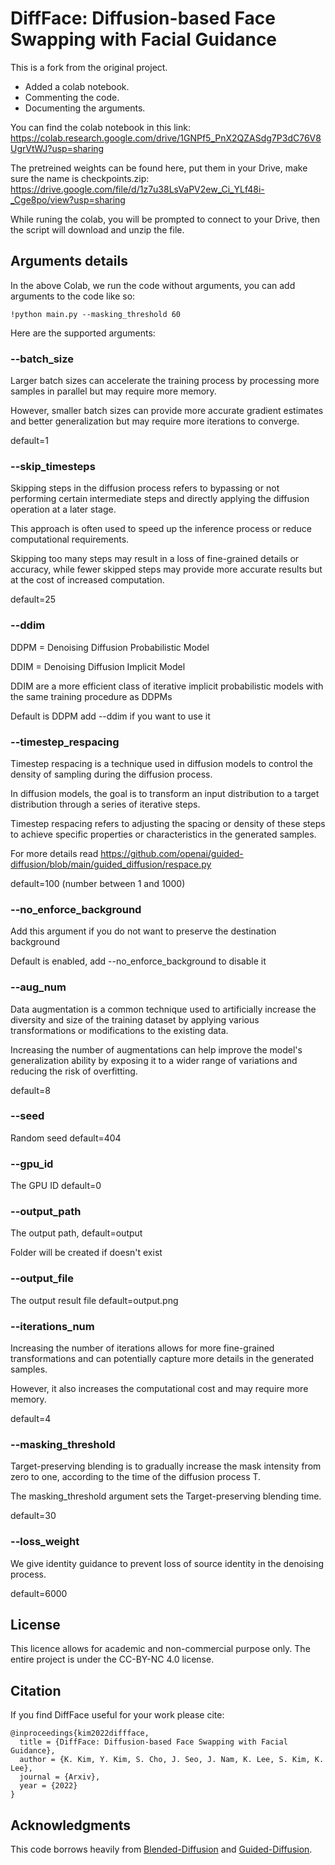 # DiffFace: Diffusion-based Face Swapping with Facial Guidance

This is a fork from the original project.
- Added a colab notebook.
- Commenting the code.
- Documenting the arguments.

You can find the colab notebook in this link:
https://colab.research.google.com/drive/1GNPf5_PnX2QZASdg7P3dC76V8UgrVtWJ?usp=sharing

The pretreined weights can be found here, put them in your Drive, make sure the name is checkpoints.zip:
https://drive.google.com/file/d/1z7u38LsVaPV2ew_Ci_YLf48i-_Cge8po/view?usp=sharing

While runing the colab, you will be prompted to connect to your Drive, then the script will download and unzip the file.

## Arguments details

In the above Colab, we run the code without arguments, you can add arguments to the code like so:
```
!python main.py --masking_threshold 60
```

Here are the supported arguments:

### --batch_size
Larger batch sizes can accelerate the training process by processing more samples in parallel but may require more memory.

However, smaller batch sizes can provide more accurate gradient estimates and better generalization but may require more iterations to converge.

default=1

### --skip_timesteps
Skipping steps in the diffusion process refers to bypassing or not performing certain intermediate steps and directly applying the diffusion operation at a later stage. 

This approach is often used to speed up the inference process or reduce computational requirements.

Skipping too many steps may result in a loss of fine-grained details or accuracy, while fewer skipped steps may provide more accurate results but at the cost of increased computation.

default=25

### --ddim
DDPM = Denoising Diffusion Probabilistic Model

DDIM = Denoising Diffusion Implicit Model

DDIM are a more efficient class of iterative implicit probabilistic models with the same training procedure as DDPMs

Default is DDPM add --ddim if you want to use it

### --timestep_respacing
Timestep respacing is a technique used in diffusion models to control the density of sampling during the diffusion process. 

In diffusion models, the goal is to transform an input distribution to a target distribution through a series of iterative steps. 

Timestep respacing refers to adjusting the spacing or density of these steps to achieve specific properties or characteristics in the generated samples.

For more details read https://github.com/openai/guided-diffusion/blob/main/guided_diffusion/respace.py

default=100 (number between 1 and 1000)

### --no_enforce_background
Add this argument if you do not want to preserve the destination background

Default is enabled, add --no_enforce_background to disable it

### --aug_num
Data augmentation is a common technique used to artificially increase the diversity and size of the training dataset by applying various transformations or modifications to the existing data.

Increasing the number of augmentations can help improve the model's generalization ability by exposing it to a wider range of variations and reducing the risk of overfitting.

default=8

### --seed
Random seed default=404

### --gpu_id
The GPU ID default=0

### --output_path
The output path, default=output

Folder will be created if doesn't exist

### --output_file
The output result file
default=output.png

### --iterations_num
Increasing the number of iterations allows for more fine-grained transformations and can potentially capture more details in the generated samples.

However, it also increases the computational cost and may require more memory.

default=4

### --masking_threshold
Target-preserving blending is to gradually increase the mask intensity from zero to one, according to the time of the diffusion process T.

The masking_threshold argument sets the Target-preserving blending time.

default=30

### --loss_weight
We give identity guidance to prevent loss of source identity in the denoising process.

default=6000

## License
This licence allows for academic and non-commercial purpose only. The entire project is under the CC-BY-NC 4.0 license.

## Citation
If you find DiffFace useful for your work please cite:
```
@inproceedings{kim2022diffface,
  title = {DiffFace: Diffusion-based Face Swapping with Facial Guidance},
  author = {K. Kim, Y. Kim, S. Cho, J. Seo, J. Nam, K. Lee, S. Kim, K. Lee},
  journal = {Arxiv},
  year = {2022}
}
```

## Acknowledgments
This code borrows heavily from [Blended-Diffusion](https://github.com/omriav/blended-diffusion) and [Guided-Diffusion](https://github.com/openai/guided-diffusion).

